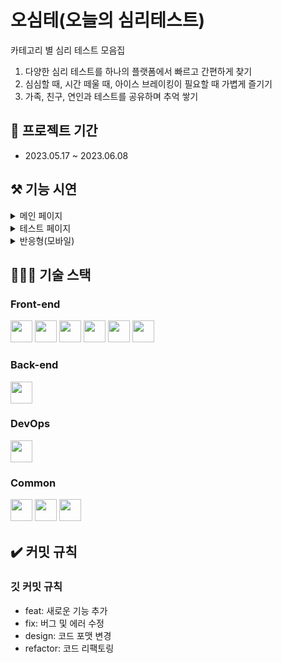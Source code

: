 # 오심테(오늘의 심리테스트)

카테고리 별 심리 테스트 모음집

1. 다양한 심리 테스트를 하나의 플랫폼에서 빠르고 간편하게 찾기
2. 심심할 때, 시간 떼울 때, 아이스 브레이킹이 필요할 때 가볍게 즐기기
3. 가족, 친구, 연인과 테스트를 공유하며 추억 쌓기

## 📅 **프로젝트 기간**

- 2023.05.17 ~ 2023.06.08

## ⚒️ **기능 시연**  
<details>
<summary>메인 페이지</summary><br/>
👉 심리 테스트 리스트 전체<br/>
<img width=550 src="https://github.com/sweetyr928/Psy-Test/assets/39157466/000ccbe5-b16e-4a6c-b4a4-ac647a288fe9.gif"><br/>
👉 조회수 TOP 3 심리 테스트<br/>
<img width=550 src="https://github.com/sweetyr928/Psy-Test/assets/39157466/dd719b34-c851-42e3-a778-5d1e2a789b07.gif"><br/>
👉 카테고리 별 심리 테스트 리스트<br/>
<img width=550 src="https://github.com/sweetyr928/Psy-Test/assets/39157466/52c8d9c9-b08b-4879-b3f9-5ee059e115d3.gif"><br/>
</details>

<details>
<summary>테스트 페이지</summary><br/>
👉 테스트 진행 및 테스트 URL 공유(클립보드에 URL 복사)<br/>
<img width=550 src="https://github.com/sweetyr928/Psy-Test/assets/39157466/082cb538-852a-45f9-9766-f7b203257ba8.gif"><br/>
</details>

<details>
<summary>반응형(모바일)</summary><br/>
👉 모바일 환경 반응성 추가<br/>
<img width=750 height=600 src="https://github.com/sweetyr928/Psy-Test/assets/39157466/6bf65821-8b22-4ed6-b2db-c038271e5c1e.gif"><br/>
</details>

## 👩🏻‍🔧 **기술 스택**

### **Front-end**

<div align=left>
<img src="https://img.shields.io/badge/HTML5-E34F26?style=for-the-badge&amp;logo=html5&amp;logoColor=white" height="35"> 
<img src="https://img.shields.io/badge/Javascript-F7DF1E?style=for-the-badge&amp;logo=javascript&amp;logoColor=white" height="35"> 
<img src="https://img.shields.io/badge/Tailwindcss-06B6D4?style=for-the-badge&amp;logo=tailwindcss&amp;logoColor=white" height="35">
<img src="https://img.shields.io/badge/React-61DAFB?style=for-the-badge&amp;logo=react&amp;logoColor=black" height="35"> 
<img src="https://img.shields.io/badge/Next.js-000000?style=for-the-badge&amp;logo=Next.js&amp;logoColor=black" height="35"> 
<img src="https://img.shields.io/badge/Recoil-3578EC?style=for-the-badge&amp;logo=recoil&amp;logoColor=white" height="35">
</div>

### **Back-end**

<div align=left> 
<img src="https://img.shields.io/badge/Firebase-FFCA28?style=for-the-badge&logo=Firebase&logoColor=white" height="35"> 
</div>

### **DevOps**

<div align=left> 
<img src="https://img.shields.io/badge/Vercel-000000?style=for-the-badge&logo=Vercel&logoColor=white" height="35"> 
</div>

### **Common**

<div align=left> 
<img src="https://img.shields.io/badge/Git-F05032?style=for-the-badge&logo=Git&logoColor=white" height="35">
<img src="https://img.shields.io/badge/GitHub-181717?style=for-the-badge&logo=GitHub&logoColor=white" height="35">
<img src="https://img.shields.io/badge/Figma-F24E1E?style=for-the-badge&logo=Figma&logoColor=white" height="35">
</div>

## ✔️ 커밋 규칙

### 깃 커밋 규칙

- feat: 새로운 기능 추가
- fix: 버그 및 에러 수정
- design: 코드 포맷 변경
- refactor: 코드 리팩토링
